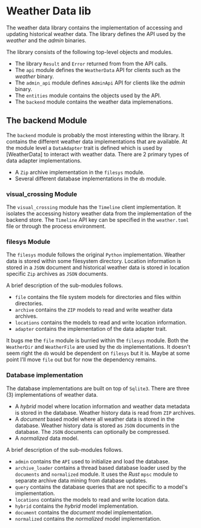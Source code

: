 # Weather Data lib

The weather data library contains the implementation of accessing and updating historical weather data. The library defines the API used by the *weather* and the *admin* binaries.

 The library consists of the following top-level objects and modules.

* The library `Result` and `Error` returned from from the API calls.
* The `api` module defines the `WeatherData` API for clients such as the *weather* binary.
* The `admin_api` module defines `AdminApi` API for clients like the *admin* binary.
* The `entities` module contains the objects used by the API.
* The `backend` module contains the weather data implemenations.

## The backend Module

The `backend` module is probably the most interesting within the library. It contains the different weather data implementations that are available. At the module level a `DataAdapter` trait is defined which is used by [WeatherData] to interact with weather data. There are 2 primary types of data adapter implementations.

* A `Zip` archive implementation in the `filesys` module.
* Several different database implementations in the `db` module.

### visual_crossing Module

The `visual_crossing` module has the `Timeline` client implementation. It isolates the accessing history weather data from the implementation of the backend store. The `Timeline` API key can be specified in the `weather.toml` file or through the process environment.

### filesys Module

The `filesys` module follows the original `Python` implementation. Weather data is stored within some filesystem directory. Location information is stored in a `JSON` document and historical weather data is stored in location specific `Zip` archives as `JSON` documents.

A brief description of the sub-modules follows.

* `file` contains the file system models for directories and files within directories.
* `archive` contains the `ZIP` models to read and write weather data archives.
* `locations` contains the models to read and write location information.
* `adapter` contains the implementation of the data adapter trait.

It bugs me the `file` module is burried within the `filesys` module. Both the `WeatherDir` and `WeatherFile` are used by the `db` implementations. It doesn't seem right the `db` would be dependent on `filesys` but it is. Maybe at some point I'll move `file` out but for now the dependency remains.

### Database implementation

The database implementations are built on top of `Sqlite3`. There are three (3) implementations of weather data.

* A *hybrid* model where location information and weather data metadata is stored in the database. Weather history data is read from `ZIP` archives.
* A *document* based model where all weather data is stored in the database. Weather history data is stored as `JSON` documents in the database. The `JSON` documents can optionally be compressed.
* A *normalized* data model.

A brief description of the sub-modules follows.

* `admin` contains the `API` used to initialize and load the database.
* `archive_loader` contains a thread based database loader used by the `documents` and `normalized` module. It uses the *Rust* `mpsc` module to separate archive data mining from database updates.
* `query` contains the database queries that are not specific to a model's implementation.
* `locations` contains the models to read and write location data.
* `hybrid` contains the *hybrid* model implementation.
* `document` contains the *document* model implementation.
* `normalized` contains the *normalized* model implementation.
